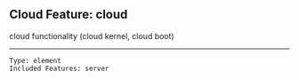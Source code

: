 ## Cloud Feature: cloud
<website-feature> cloud functionality (cloud kernel, cloud boot) </website-feature>

---

	Type: element
	Included Features: server
  
  #
